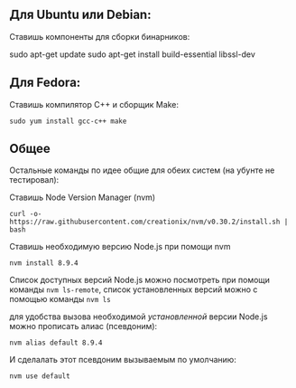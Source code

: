 ## Для Ubuntu или Debian:

Ставишь компоненты для сборки бинарников:

sudo apt-get update
sudo apt-get install build-essential libssl-dev

## Для Fedora:

Ставишь компилятор C++ и сборщик Make:

```sudo yum install gcc-c++ make```

## Общее

Остальные команды по идее общие для обеих систем (на убунте не тестировал):

Ставишь Node Version Manager (nvm)

```curl -o- https://raw.githubusercontent.com/creationix/nvm/v0.30.2/install.sh | bash```

Ставишь необходимую версию Node.js при помощи nvm

```nvm install 8.9.4```

Список доступных версий Node.js можно посмотреть при помощи команды `nvm ls-remote`, список установленных версий можно c помощью команды `nvm ls`

для удобства вызова необходимой _установленной_ версии Node.js можно прописать алиас (псевдоним):

```nvm alias default 8.9.4```

И сделалать этот псевдоним вызываемым по умолчанию:

```nvm use default```
